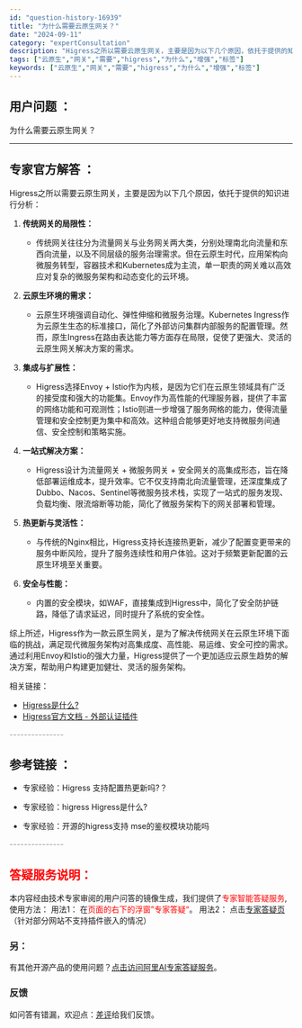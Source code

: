 ```yaml
---
id: "question-history-16939"
title: "为什么需要云原生网关？"
date: "2024-09-11"
category: "expertConsultation"
description: "Higress之所以需要云原生网关，主要是因为以下几个原因，依托于提供的知识进行分析：1. **传统网关的局限性：**   - 传统网关往往分为流量网关与业务网关两大类，分别处理南北向流量和东西向流量，以及不同层级的服务治理需求。但在云原生时代，应用架构向微服务转型，容器技术和Kubernetes成"
tags: ["云原生","网关","需要","higress","为什么","增强","标签"]
keywords: ["云原生","网关","需要","higress","为什么","增强","标签"]
---
```


## 用户问题 ： 
 为什么需要云原生网关？  

---------------
## 专家官方解答 ：

Higress之所以需要云原生网关，主要是因为以下几个原因，依托于提供的知识进行分析：

1. **传统网关的局限性：**
   - 传统网关往往分为流量网关与业务网关两大类，分别处理南北向流量和东西向流量，以及不同层级的服务治理需求。但在云原生时代，应用架构向微服务转型，容器技术和Kubernetes成为主流，单一职责的网关难以高效应对复杂的微服务架构和动态变化的云环境。

2. **云原生环境的需求：**
   - 云原生环境强调自动化、弹性伸缩和微服务治理。Kubernetes Ingress作为云原生生态的标准接口，简化了外部访问集群内部服务的配置管理。然而，原生Ingress在路由表达能力等方面存在局限，促使了更强大、灵活的云原生网关解决方案的需求。

3. **集成与扩展性：**
   - Higress选择Envoy + Istio作为内核，是因为它们在云原生领域具有广泛的接受度和强大的功能集。Envoy作为高性能的代理服务器，提供了丰富的网络功能和可观测性；Istio则进一步增强了服务网格的能力，使得流量管理和安全控制更为集中和高效。这种组合能够更好地支持微服务间通信、安全控制和策略实施。

4. **一站式解决方案：**
   - Higress设计为流量网关 + 微服务网关 + 安全网关的高集成形态，旨在降低部署运维成本，提升效率。它不仅支持南北向流量管理，还深度集成了Dubbo、Nacos、Sentinel等微服务技术栈，实现了一站式的服务发现、负载均衡、限流熔断等功能，简化了微服务架构下的网关部署和管理。

5. **热更新与灵活性：**
   - 与传统的Nginx相比，Higress支持长连接热更新，减少了配置变更带来的服务中断风险，提升了服务连续性和用户体验。这对于频繁更新配置的云原生环境至关重要。

6. **安全与性能：**
   - 内置的安全模块，如WAF，直接集成到Higress中，简化了安全防护链路，降低了请求延迟，同时提升了系统的安全性。

综上所述，Higress作为一款云原生网关，是为了解决传统网关在云原生环境下面临的挑战，满足现代微服务架构对高集成度、高性能、易运维、安全可控的需求。通过利用Envoy和Istio的强大力量，Higress提供了一个更加适应云原生趋势的解决方案，帮助用户构建更加健壮、灵活的服务架构。

相关链接：
- [Higress是什么?](https://link.zhihu.com/?target=https%3A//higress.cn/docs/latest/overview/what-is-higress/)
- [Higress官方文档 - 外部认证插件](https://higress.io/docs/latest/plugins/authentication/ext-auth/?source=plugin)


<font color="#949494">---------------</font> 


## 参考链接 ：

* 专家经验：Higress 支持配置热更新吗?？ 
 
 * 专家经验：higress Higress是什么? 
 
 * 专家经验：开源的higress支持 mse的鉴权模块功能吗 


 <font color="#949494">---------------</font> 
 


## <font color="#FF0000">答疑服务说明：</font> 

本内容经由技术专家审阅的用户问答的镜像生成，我们提供了<font color="#FF0000">专家智能答疑服务</font>,使用方法：
用法1： 在<font color="#FF0000">页面的右下的浮窗”专家答疑“</font>。
用法2： 点击[专家答疑页](https://answer.opensource.alibaba.com/docs/intro)（针对部分网站不支持插件嵌入的情况）
### 另：


有其他开源产品的使用问题？[点击访问阿里AI专家答疑服务](https://answer.opensource.alibaba.com/docs/intro)。
### 反馈
如问答有错漏，欢迎点：[差评](https://ai.nacos.io/user/feedbackByEnhancerGradePOJOID?enhancerGradePOJOId=16944)给我们反馈。
